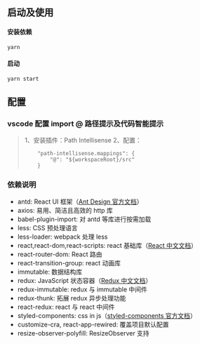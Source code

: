## 启动及使用

#### 安装依赖

`yarn`

#### 启动

`yarn start`

## 配置

### vscode 配置 import @ 路径提示及代码智能提示

> 1、安装插件：Path Intellisense
> 2、配置：
>
> ```
>     "path-intellisense.mappings": {
>         "@": "${workspaceRoot}/src"
>     }
> ```

### 依赖说明

- antd: React UI 框架（[Ant Design 官方文档](https://ant.design/index-cn)）
- axios: 易用、简洁且高效的 http 库
- babel-plugin-import: 对 antd 等库进行按需加载
- less: CSS 预处理语言
- less-loader: webpack 处理 less
- react,react-dom,react-scripts: react 基础库（[React 中文文档](https://zh-hans.reactjs.org/)）
- react-router-dom: React 路由
- react-transition-group: react 动画库
- immutable: 数据结构库
- redux: JavaScript 状态容器（[Redux 中文文档](https://www.redux.org.cn/)）
- redux-immutable: redux 与 immutable 中间件
- redux-thunk: 拓展 redux 异步处理功能
- react-redux: react 与 react 中间件
- styled-components: css in js（[styled-components 官方文档](https://styled-components.com/docs)）
- customize-cra, react-app-rewired: 覆盖项目默认配置
- resize-observer-polyfill: ResizeObserver 支持
